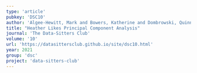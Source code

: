 ```yaml
---
type: 'article'
pubkey: 'DSC10'
author: 'Algee-Hewitt, Mark and Bowers, Katherine and Dombrowski, Quinn and Froehlich, Heather'
title: "Heather Likes Principal Component Analysis"
journal: 'The Data-Sitters Club'
volume: '10'
url: 'https://datasittersclub.github.io/site/dsc10.html'
year: 2021
group: 'dsc'
project: 'data-sitters-club'
---
```

